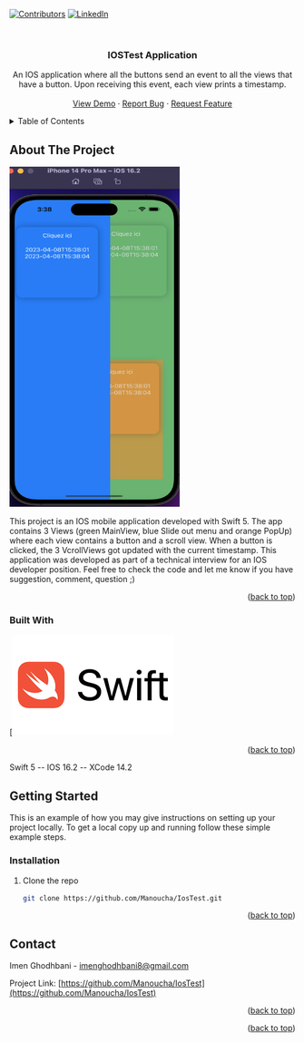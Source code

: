 
<!-- Improved compatibility of back to top link: See: https://github.com/othneildrew/Best-README-Template/pull/73 -->
<a name="readme-top"></a>
<!--
*** Thanks for checking out the Best-README-Template. If you have a suggestion
*** that would make this better, please fork the repo and create a pull request
*** or simply open an issue with the tag "enhancement".
*** Don't forget to give the project a star!
*** Thanks again! Now go create something AMAZING! :D
-->



<!-- PROJECT SHIELDS -->
<!--
*** I'm using markdown "reference style" links for readability.
*** Reference links are enclosed in brackets [ ] instead of parentheses ( ).
*** See the bottom of this document for the declaration of the reference variables
*** for contributors-url, forks-url, etc. This is an optional, concise syntax you may use.
*** https://www.markdownguide.org/basic-syntax/#reference-style-links
-->
[![Contributors][contributors-shield]][contributors-url]
[![LinkedIn][linkedin-shield]][linkedin-url]



<!-- PROJECT LOGO -->
<br />
<div align="center">
  <a href="https://github.com/Manoucha/IosTest">
  </a>

<h3 align="center">IOSTest Application</h3>

  <p align="center">
    An IOS application where all the buttons send an event to all the views that have a button. Upon receiving this event, each view prints a timestamp.
    <br />
    <br />
    <a href="https://github.com/Manoucha/IosTest">View Demo</a>
    ·
    <a href="https://github.com/Manoucha/IosTestissues">Report Bug</a>
    ·
    <a href="https://github.com/Manoucha/IosTest/issues">Request Feature</a>
  </p>
</div>



<!-- TABLE OF CONTENTS -->
<details>
  <summary>Table of Contents</summary>
  <ol>
    <li>
      <a href="#about-the-project">About The Project</a>
      <ul>
        <li><a href="#built-with">Built With</a></li>
      </ul>
    </li>
    <li>
      <a href="#getting-started">Getting Started</a>
      <ul>
        <li><a href="#installation">Installation</a></li>
      </ul>
    </li>
    <li><a href="#contact">Contact</a></li>
  </ol>
</details>



<!-- ABOUT THE PROJECT -->
## About The Project

<img src=images/cap2.png width="300" height="600">

 This project is an IOS mobile application developed with Swift 5. The app contains 3 Views (green MainView, blue Slide out menu and orange PopUp) where each view contains a button and a scroll view.
 When a button is clicked, the 3 VcrollViews got updated with the current timestamp.
 This application was developed as part of a technical interview for an IOS developer position.
 Feel free to check the code and let me know if you have suggestion, comment, question ;)

<p align="right">(<a href="#readme-top">back to top</a>)</p>



### Built With

[![Swift][Swift-url]


<p align="right">(<a href="#readme-top">back to top</a>)</p>

Swift 5 -- 
IOS 16.2 --
XCode 14.2



<!-- GETTING STARTED -->
## Getting Started

This is an example of how you may give instructions on setting up your project locally.
To get a local copy up and running follow these simple example steps.


### Installation

1. Clone the repo
   ```sh
   git clone https://github.com/Manoucha/IosTest.git
   ```

<p align="right">(<a href="#readme-top">back to top</a>)</p>

<!-- CONTACT -->
## Contact

Imen Ghodhbani - imenghodhbani8@gmail.com

Project Link: [https://github.com/Manoucha/IosTest](https://github.com/Manoucha/IosTest)

<p align="right">(<a href="#readme-top">back to top</a>)</p>



<p align="right">(<a href="#readme-top">back to top</a>)</p>



<!-- MARKDOWN LINKS & IMAGES -->
<!-- https://www.markdownguide.org/basic-syntax/#reference-style-links -->
[contributors-shield]: https://img.shields.io/github/contributors/Manoucha/IosTest.svg?style=for-the-badge
[contributors-url]: https://github.com/Manoucha/IosTest/graphs/contributors
[linkedin-shield]: https://img.shields.io/badge/-LinkedIn-black.svg?style=for-the-badge&logo=linkedin&colorB=555
[linkedin-url]: https://www.linkedin.com/in/imene-ghodhbeni/
[product-screenshot]: images/cap2.png
[Swift.Apple]: https://developer.apple.com/swift/
[Swift-url]: images/logoswift.png
